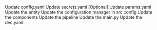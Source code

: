 Update config.yaml
Update secrets.yaml [Optional]
Update params.yaml
Update the entity
Update the configuration manager in src config
Update the components
Update the pipeline
Update the main.py 
Update the dvc.yaml